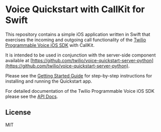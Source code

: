 Voice Quickstart with CallKit for Swift
===

This repository contains a simple iOS application written in Swift that exercises the incoming and outgoing call functionality of the [Twilio Programmable Voice iOS SDK](https://www.twilio.com/docs/api/voice-sdk) with CallKit.

It is intended to be used in conjunction with the server-side component available at [https://github.com/twilio/voice-quickstart-server-python](https://github.com/twilio/voice-quickstart-server-python).

Please see the [Getting Started Guide](https://www.twilio.com/docs/api/voice-sdk/ios/getting-started) for step-by-step instructions for installing and running the Quickstart app.

For detailed documentation of the Twilio Programmable Voice iOS SDK please see the [API Docs](https://media.twiliocdn.com/sdk/ios/voice/latest/docs).

License
---
MIT